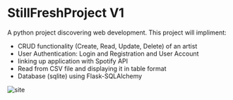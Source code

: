 # StillFreshProject V1
A python project discovering web development. This project will impliment: 
 * CRUD functionality (Create, Read, Update, Delete) of an artist
 * User Authentication: Login and Registration and User Account 
 * linking up application with Spotify API
 * Read from CSV file and displaying it in table format
 * Database (sqlite) using Flask-SQLAlchemy

![site](https://user-images.githubusercontent.com/9218645/105113070-3b353580-5a92-11eb-81b0-9ec569f28b7f.PNG)
